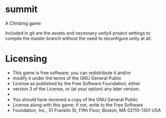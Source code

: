 summit
======

A Climbing game

Included in git are the assets and necessary unity4 project settings to compile the master branch without the need to reconfigure unity at all.

Licensing
======

 * This game is free software; you can redistribute it and/or
 * modify it under the terms of the GNU General Public
 * License as published by the Free Software Foundation; either
 * version 3 of the License, or (at your option) any later version.
 *
 * You should have received a copy of the GNU General Public
 * License along with this game; if not, write to the Free Software
 * Foundation, Inc., 51 Franklin St, Fifth Floor, Boston, MA 02110-1301 USA